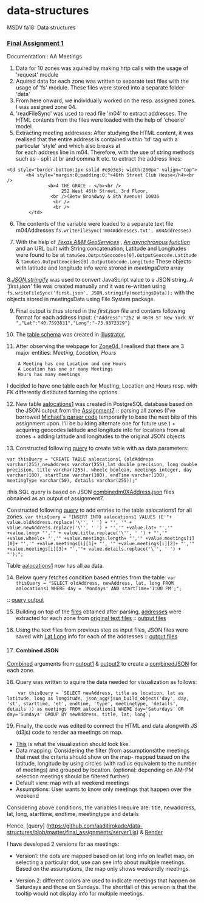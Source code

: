 # data-structures
MSDV fa18: Data structures

### [Final Assignment 1](https://github.com/visualizedata/data-structures/tree/master/assignments/final_assignment_01) 
Documentation:: AA Meetings

1. Data for 10 zones was aquired by making http calls with the usage of 'request' module
2. Aquired data for each zone was written to separate text files with the usage of 'fs' module. These files were stored into a separate folder- 'data'
3. From here onward, we individually worked on the resp. assigned zones. I was assigned zone 04.
4. 'readFileSync' was used to read file 'm04' to extract addresses. The HTML contents from the files were loaded with the help of 'cheerio' model.
5. Extracting meeting addresses: After studying the HTML content, it was realised that the entire address is contained within 'td' tag with a particular 'style' and which also breaks at <br> for each address line in m04. 
 Therefore, with the use of string methods such as - split at br and comma It etc. to extract the address lines:
``` 
<td style="border-bottom:1px solid #e3e3e3; width:260px" valign="top">
       <h4 style="margin:0;padding:0;">46th Street Club House</h4><br />
 		  	   <b>4 THE GRACE - </b><br />
 			        252 West 46th Street, 3rd Floor,
 				<br />(Betw Broadway & 8th Avenue) 10036
 			     <br />
 			     <br />
        </td>
```

6. The contents of the variable were loaded to a separate text file m04Addresses 
```fs.writeFileSync('m04Addresses.txt', m04Addresses)```

7. With the help of [*Texas A&M GeoServices*](https://geoservices.tamu.edu/Signup/) , [*An asynchronous function*](https://developer.mozilla.org/en-US/docs/Web/JavaScript/Reference/Statements/async_function) and an URL built with String concatenation, Latitude and Longitudes were found to be at ```tamuGeo.OutputGeocodes[0].OutputGeocode.Latitude``` & ```tamuGeo.OutputGeocodes[0].OutputGeocode.Longitude``` These objects with latitude and longitude info were strored in _meetingsData_ array

8.[*JSON.stringify*](https://developer.mozilla.org/en-US/docs/Web/JavaScript/Reference/Global_Objects/JSON/stringify) was used to convert JavaScript value to a JSON string. A *'first.json'* file was created manually and it was re-written using ```fs.writeFileSync('first.json', JSON.stringify(meetingsData));``` with the objects stored in meetingsData using File System package.

9. Final output is thus stored in the _*first.json*_ file and contans following format for each address input: ```{"Address":"252 W 46TH ST New York NY ","Lat":"40.7593831","Long":"-73.9872329"}```

10. The [table schema](https://github.com/aaditirokade/data-structures/blob/master/weekly_assignment4/part1_table%20schema-01.png) was created in [Illustrator.](https://www.adobe.com/products/illustrator.html?gclid=Cj0KCQjw9NbdBRCwARIsAPLsnFbCEp0dwqvl61sblmvqs_WvFJftp2ErJCCIAgs0cjeQhNi--OYVJEIaAgMXEALw_wcB&sdid=KKQML&mv=search&ef_id=Cj0KCQjw9NbdBRCwARIsAPLsnFbCEp0dwqvl61sblmvqs_WvFJftp2ErJCCIAgs0cjeQhNi--OYVJEIaAgMXEALw_wcB:G:s&s_kwcid=AL!3085!3!196928852568!e!!g!!adobe%20illustrator)

11. After observing the webpage for [Zone04,](https://parsons.nyc/aa/m04.html) I realised that there are 3 major entities: *Meeting, Location, Hours*

   ``` 
       A Meeting has one Location and one Hours       
       A Location has one or many Meetings
       Hours has many meetings
   ```
 I decided to have one table each for Meeting, Location and Hours resp. with FK differently distibuted forming the options.
 
 12.  New table [aalocations1](https://github.com/aaditirokade/data-structures/blob/master/weekly_assignment6/part1/table_output.txt) was created in PostgreSQL database based on the JSON output from the [Assignment7](https://github.com/aaditirokade/data-structures/tree/master/weekly_assignment7) :: parsing all zones (I've borrowed [Michael's parser code](https://github.com/wolfm2/data-structures/blob/master/week_7/parseZones.js) temporarily to base the next bits of this assignment upon. I'll be building alternate one for future use.) + acquiring geocodes latitude and longitude info for locations from all zones + adding latitude and longitudes to the original JSON objects

13. Constructed following [query](https://github.com/aaditirokade/data-structures/blob/master/weekly_assignment6/part1/index_createTable.js) to create table with aa data parameters:

``` var thisQuery = "CREATE TABLE aalocations1 (oldAddress varchar(255),newAddress varchar(255),lat double precision, long double precision, title varchar(255), wheelc boolean, meetings integer, day varchar(100), startTime varchar(100), endTime varchar(100), meetingType varchar(50), details varchar(255));" ```

:this SQL query is based on JSON [combinedm0XAddress.json](https://github.com/aaditirokade/data-structures/tree/master/weekly_assignment6/part1) files obnained as an output of assignment7.

Constructed following [query](https://github.com/aaditirokade/data-structures/blob/master/weekly_assignment6/part1/index_insertToTable.js) to add entries to the table aalocations1 for all zones. 
``` var thisQuery = "INSERT INTO aalocations1 VALUES (E'"+ value.oldAddress.replace('\'', ' ') + "', '" + value.newAddress.replace('\'', ' ') + "','" +value.lat+ "','" +value.long+ "','" + value.title.replace('\'', ' ') + "','" +value.wheelc+ "','" +value.meetings.length+ "','" +value.meetings[i][0]+ "','" +value.meetings[i][1]+ "', '" +value.meetings[i][2]+ "','" +value.meetings[i][3]+ "','"+ value.details.replace('\'', ' ') + "');"; ```

Table [aalocations1](https://github.com/aaditirokade/data-structures/blob/master/weekly_assignment6/part1/table_output.txt) now has all aa data. 

14.  Below query fetches condition based entries from the table:
```var thisQuery = "SELECT oldAddress, newAddress, lat, long FROM aalocations1 WHERE day = 'Mondays' AND startTime='1:00 PM';";```

:: [query output](https://github.com/aaditirokade/data-structures/blob/master/weekly_assignment6/part1/queryOutput.txt)

15.  Building on top of the [files](https://github.com/aaditirokade/data-structures/tree/master/weekly_assignment7/dump/output) obtained after parsing, [addresses](https://github.com/aaditirokade/data-structures/blob/master/weekly_assignment7/addresses.js) were extracted for each zone from [original text files](https://github.com/aaditirokade/data-structures/tree/master/weekly%20assignment1/data) :: [output files](https://github.com/aaditirokade/data-structures/tree/master/weekly_assignment7/dump)

16. Using the text files from previous step as input files, JSON files were saved with [Lat Long](https://github.com/aaditirokade/data-structures/blob/master/weekly_assignment7/latlong.js) info for each of the addresses :: [output files](https://github.com/aaditirokade/data-structures/tree/master/weekly_assignment7/dump)

17. #### Combined JSON

[Combined](https://github.com/aaditirokade/data-structures/blob/master/weekly_assignment7/week7final.js) arguments from [output1](https://github.com/aaditirokade/data-structures/tree/master/weekly_assignment7/dump/output) & [output2](https://github.com/aaditirokade/data-structures/tree/master/weekly_assignment7/dump) to create a [combinedJSON](https://github.com/aaditirokade/data-structures/tree/master/weekly_assignment7) for each zone.

18. Query was written to aquire the data needed for visualization as follows:

```    var thisQuery = `SELECT newAddress, title as location, lat as latitude, long as longitude, json_agg(json_build_object('day', day, 'st', starttime, 'et', endtime, 'type', meetingtype, 'details', details )) as meetings
                      FROM aalocations1 WHERE day='Saturdays' OR day='Sundays'
                      GROUP BY newAddress, title, lat, long`;```

19. Finally, the code was edited to connect the HTML and data alongwith JS (d3js) code to render aa meetings on map.

- [This](https://github.com/aaditirokade/data-structures/blob/master/weekly_assignment11/UIconceptAAmeetings.png) is what the visualization should look like. 
- Data mapping: Considering the filter (from assumptions)the meetings that meet the criteria should show on the map- mapped based on the latitude, longitude by using circles (with radius equivalent to the number of meetings) and grouped by location.
  (optional: depending on AM-PM selection meetings should be filtered further)
- Default view: map with all weekend meetings
- Assumptions: User wants to know only meetings that happen over the weekend

Considering above conditions, the variables I require are: 
title, newaddress, lat, long, starttime, endtime, meetingtype and details

Hence, 
[query] (https://github.com/aaditirokade/data-structures/blob/master/final_assignments/server1.js)
&
[Render](http://34.205.15.113:8080/)

I have developed 2 versions for aa meetings: 

- Version1: the dots are mapped based on lat long info on leaflet map, on selecting a particular dot, use can see info about multiple meetings. Based on the assumptions, the map only shows weekendly meetings. 

- Version 2: different colors are used to indicate meetings that happen on Saturdays and those on Sundays. The shortfall of this version is that the tooltip would not display info for multiple meetings.






